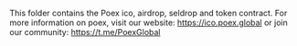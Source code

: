 This folder contains the Poex ico, airdrop, seldrop and token contract. 
For more information on poex, visit our website: https://ico.poex.global or join our  community: https://t.me/PoexGlobal
